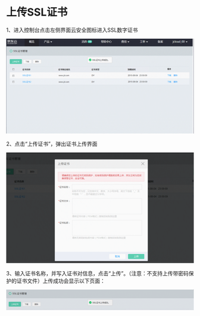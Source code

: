 # 上传SSL证书

1、进入控制台点击左侧界面云安全图标进入SSL数字证书

![image.png](https://github.com/alexwang89/cn/blob/patch-1/documentation/Cloud-Security/SSL%20Certification/1.png)

2、点击“上传证书”，弹出证书上传界面

![image.png](https://github.com/alexwang89/cn/blob/patch-1/documentation/Cloud-Security/SSL%20Certification/2.png)

3、输入证书名称，并写入证书对信息，点击“上传”。（注意：不支持上传带密码保护的证书文件）上传成功会显示以下页面：

![image.png](https://github.com/alexwang89/cn/blob/patch-1/documentation/Cloud-Security/SSL%20Certification/5.png)

